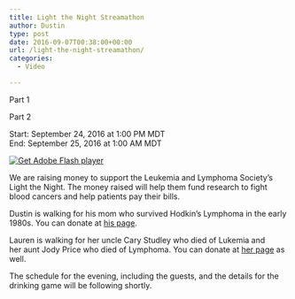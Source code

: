 ```yaml
---
title: Light the Night Streamathon
author: Dustin
type: post
date: 2016-09-07T00:38:00+00:00
url: /light-the-night-streamathon/
categories:
  - Video

---
```

Part 1

<div class="embed-container">
</div>

Part 2

<div class="embed-container">
</div>

Start: September 24, 2016 at 1:00 PM MDT  
End: September 25, 2016 at 1:00 AM MDT

  


<div id="etoolsFundraiserWidget">
  <a href="http://www.adobe.com/go/getflashplayer"><img decoding="async" src="http://www.adobe.com/images/shared/download_buttons/get_flash_player.gif" alt="Get Adobe Flash player" border="0" /></a>
</div>

We are raising money to support the Leukemia and Lymphoma Society&#8217;s Light the Night. The money raised will help them fund research to fight blood cancers and help patients pay their bills.

Dustin is walking for his mom who survived Hodkin&#8217;s Lymphoma in the early 1980s. You can donate at [his page][1].

Lauren is walking for her uncle Cary Studley who died of Lukemia and her aunt Jody Price who died of Lymphoma. You can donate at [her page][2] as well.

The schedule for the evening, including the guests, and the details for the drinking game will be following shortly.

 [1]: http://pages.lightthenight.org/oswim/Boise16/dwilliams
 [2]: http://pages.lightthenight.org/oswim/Boise16/LStudley